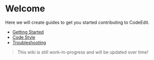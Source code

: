 # Welcome

Here we will create guides to get you started contributing to CodeEdit.

* [Getting Started](/Getting-Started.md)
* [Code Style](/Code-Style.md)
* [Troubleshooting](/Troubleshooting.md)

> This wiki is still work-in-progress and will be updated over time!
